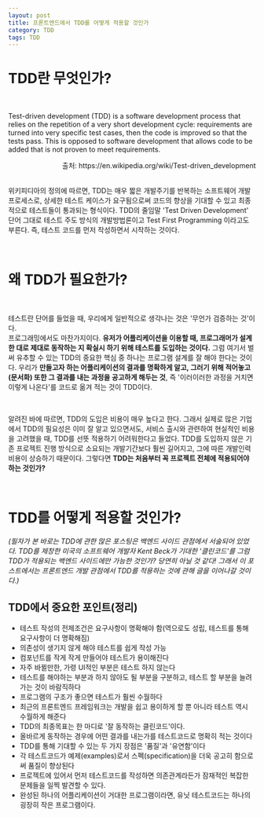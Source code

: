 ```yaml
---
layout: post
title: 프론트엔드에서 TDD를 어떻게 적용할 것인가
category: TDD
tags: TDD
---
```


# TDD란 무엇인가?

<br>

Test-driven development (TDD) is a software development process that relies on the repetition of a very short development cycle: requirements are turned into very specific test cases, then the code is improved so that the tests pass. This is opposed to software development that allows code to be added that is not proven to meet requirements.<br>

<div style="text-align: right"> 출처: https://en.wikipedia.org/wiki/Test-driven_development </div>
<br>

위키피디아의 정의에 따르면, TDD는 매우 짧은 개발주기를 반복하는 소프트웨어 개발 프로세스로, 상세한 테스트 케이스가 요구됨으로써 코드의 향상을 기대할 수 있고 최종적으로 테스트들이 통과되는 형식이다. TDD의 줄임말 'Test Driven Development' 단어 그대로 테스트 주도 방식의 개발방법론이고 Test First Programming 이라고도 부른다. 즉, 테스트 코드를 먼저 작성하면서 시작하는 것이다.

<br>

# 왜 TDD가 필요한가?

<br>

테스트란 단어를 들었을 때, 우리에게 일반적으로 생각나는 것은 '무언가 검증하는 것'이다.<br>
프로그래밍에서도 마찬가지이다. **유저가 어플리케이션을 이용할 때, 프로그래머가 설계한 대로 제대로 동작하는 지 확실시 하기 위해 테스트를 도입하는 것이다.**
그럼 여기서 벌써 유추할 수 있는 TDD의 중요한 핵심 중 하나는 프로그램 설계를 잘 해야 한다는 것이다. 우리가 **만들고자 하는 어플리케이션의 결과를 명확하게 알고, 그러기 위해 적어놓고(문서화) 또한 그 결과를 내는 과정을 공고하게 해두는 것**, 즉 '이러이러한 과정을 거치면 이렇게 나온다'를 코드로 옮겨 적는 것이 TDD이다.

<br>

알려진 바에 따르면, TDD의 도입은 비용이 매우 높다고 한다. 그래서 실제로 많은 기업에서 TDD의 필요성은 이미 잘 알고 있으면서도, 서비스 출시와 관련하여 현실적인 비용을 고려했을 때, TDD를 선뜻 적용하기 어려워한다고 들었다. TDD를 도입하지 않은 기존 프로젝트 진행 방식으로 소요되는 개발기간보다 훨씬 길어지고, 그에 따른 개발인력비용이 상승하기 때문이다. 그렇다면 **TDD는 처음부터 꼭 프로젝트 전체에 적용되어야 하는 것인가?**

<br>

# TDD를 어떻게 적용할 것인가?

_(필자가 본 바로는 TDD에 관한 많은 포스팅은 백엔드 사이드 관점에서 서술되어 있었다. TDD를 제창한 미국의 소프트웨어 개발자 Kent Beck가 기대한 '클린코드'를 그럼 TDD가 적용되는 백엔드 사이드에만 가능한 것인가? 당연히 아닐 것 같다! 그래서 이 포스트에서는 프론트엔드 개발 관점에서 TDD를 적용하는 것에 관해 글을 이어나갈 것이다.)_
<br>

## TDD에서 중요한 포인트(정리)

- 테스트 작성의 전제조건은 요구사항이 명확해야 함(역으로도 성립, 테스트를 통해 요구사항이 더 명확해짐)
- 의존성이 생기지 않게 해야 테스트를 쉽게 작성 가능
- 컴포넌트를 작게 작게 만들어야 테스트가 용이해진다
- 자주 바뀔만한, 가령 UI적인 부분은 테스트 하지 않는다
- 테스트를 해야하는 부분과 하지 않아도 될 부분을 구분하고, 테스트 할 부분을 늘려가는 것이 바람직하다
- 프로그램의 구조가 좋으면 테스트가 훨씬 수월하다
- 최근의 프론트엔드 프레임워크는 개발을 쉽고 용이하게 할 뿐 아니라 테스트 역시 수월하게 해준다
- TDD의 최종목표는 한 마디로 '잘 동작하는 클린코드'이다.
- 올바르게 동작하는 경우에 어떤 결과를 내는가를 테스트코드로 명확히 적는 것이다
- TDD를 통해 기대할 수 있는 두 가지 장점은 '품질'과 '유연함'이다
- 각 테스트코드가 예제(examples)로서 스펙(specification)을 더욱 공고히 함으로써 품질이 향상된다
- 프로젝트에 있어서 먼저 테스트코드를 작성하면 의존관계라든가 잠재적인 복잡한 문제들을 일찍 발견할 수 있다.
- 완성된 하나의 어플리케이션이 거대한 프로그램이라면, 유닛 테스트코드는 하나의 굉장히 작은 프로그램이다.
